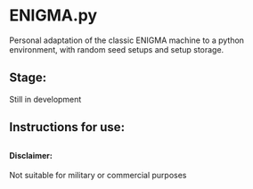 # ENIGMA.py
Personal adaptation of the classic ENIGMA machine to a python environment, with random seed setups and setup storage.

## Stage:
Still in development

## Instructions for use:

## 

#### Disclaimer:
Not suitable for military or commercial purposes
